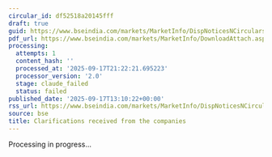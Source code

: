 ```yaml
---
circular_id: df52518a20145fff
draft: true
guid: https://www.bseindia.com/markets/MarketInfo/DispNoticesNCirculars.aspx?Noticeid={3445180D-13A9-4ABB-B685-5ABE02C182DF}&noticeno=20250917-44&dt=09/17/2025&icount=44&totcount=57&flag=0
pdf_url: https://www.bseindia.com/markets/MarketInfo/DownloadAttach.aspx?id=20250917-44&attachedId=97c5293a-9dae-4453-a7f8-0f1b7d273547
processing:
  attempts: 1
  content_hash: ''
  processed_at: '2025-09-17T21:22:21.695223'
  processor_version: '2.0'
  stage: claude_failed
  status: failed
published_date: '2025-09-17T13:10:22+00:00'
rss_url: https://www.bseindia.com/markets/MarketInfo/DispNoticesNCirculars.aspx?Noticeid={3445180D-13A9-4ABB-B685-5ABE02C182DF}&noticeno=20250917-44&dt=09/17/2025&icount=44&totcount=57&flag=0
source: bse
title: Clarifications received from the companies
---
```


Processing in progress...